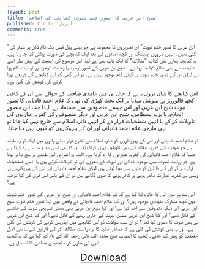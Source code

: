 ```yaml
---
layout: post
title: 'شیخ ابن عربی کا تصور ختم نبوت: کتابچے کی اشاعت'
published: ۲ اپریل، ۲۰۲۰
comments: true
---
```


"ابن عربی کا تصور ختم نبوت" ان تحریروں کا مجموعہ ہے جو پہلے پہل فیس بک ٹائم لائن پر شیئر کی گئی تھیں۔ انہیں ضروری ایڈیٹنگ اور کچھ اضافوں کے بعد ایک کتابچے کی صورت پبلش کیا جا رہا ہے۔ یہ کتابچہ ہماری نئی کتاب "مقالات" کا ایک باب بھی ہے لہذا اس موضوع کی اہمیت کے پیش نظر اسے علیحدہ سے بھی شائع کیا جا رہا ہے ۔ شیخ ابن عربی کے تصور توحید یا وحدت الوجود پر تو بہت کام ہوا ہے لیکن ان کے تصور ختم نبوت پر کوئی کام موجود نہیں ہے۔ تو اس کمی کو اس کتابچے کے ذریعے پورا کرنے کی کوشش کی گئی ہے۔

اس کتابچے کا شان نزول یہ ہے کہ حال ہی میں غامدی صاحب کے حوالے سے ان کے کافی کچھ فالوورز نے سوشل میڈیا پر ایک بحث کھڑی کی تھی کہ غلام احمد قادیانی کا تصور نبوت شیخ ابن عربی اور اس جیسے متصوفین سے مستفاد ہے۔ لہذا جب ابن منصور الحلاج، با یزید بسطامی، شیخ ابن عربی اور دیگر متصوفین کی کفریہ عبارتوں کی تاویلات کر کے یا انہیں شطحیات قرار دے کر انہیں دائرہ اسلام سے خارج نہیں کیا جاتا تو یہی مارجن غلام احمد قادیانی اور ان کے پیروکاروں کو کیوں نہیں دیا جاتا۔

تو غلام احمد قادیانی اور اس کے پیروکاروں کو دائرہ اسلام سے خارج قرار دینے والوں میں ایک تو وہ طبقہ ہے جو صوفیاء کی کفریہ عقائد کی بھی تاویلیں نہیں کرتا بلکہ ان کا بھی اسی شد و مد سے رد کرتا ہے جیسا کہ غلام احمد قادیانی کی کفریہ عبارتوں کا رد کرتا ہے۔ البتہ یہ اعتراض اس طبقے پر سچ صادر ہوتا ہے جو روایت تصوف میں موجود خدائی اور نبوت کے دعووں کی تو تاویلات کرتے ہیں یا انہیں شطحیات قرار دے کر ان کے قائلین کو فتوے سے بچا لیتے ہیں لیکن غلام احمد قادیانی اور اس کے پیروکاروں پر ویسی ہی کفریہ عبارات صادر ہونے پر کافر ہونے کا فتوی لگاتے ہیں تو ان کے پاس اس فرق کی کیا توجیہ ہے؟

اس مقالے میں اس کا جائزہ لیا گیا ہے کہ کیا غلام احمد قادیانی اور شیخ ابن عربی کے تصور ختم نبوت میں کچھ مشترک بنیادیں موجود ہیں؟ اور کیا غلام احمد قادیانی نے واقعی میں اپنا تصور ختم نبوت شیخ ابن عربی اور دیگر متصوفین سے اخذ کیا ہے؟ اور کیا شیخ ابن عربی بھی محض تشریعی نبوت کے خاتمے کے قائل تھے؟ اور کیا شیخ ابن عربی مطلق نبوت کے جاری رہنے کے قائل تھے؟ اور کیا شیخ ابن عربی نے بھی نبوت کا دعوی کیا تھا ؟ تو ان سب سوالات کو اس کتابچے میں ایڈریس کرنے کی کوشش کی گئی ہے۔ اور یہ بھی کوشش کی گئی ہے کہ مصادر اصلیہ کا براہ راست مطالعہ کر کے قارئین کے سامنے اصل حقیقت کو پیش کیا جائے۔ کتاب کا انتساب شیخ مجدد الف ثانی رحمہ اللہ کے نام کیا گیا ہے کہ یہ کتاب انہی کی جاری کردہ تجدیدی مساعی کا تسلسل ہے۔

<div style="text-align:center;">
    <a class="btn btn-outline-success" style="font-size:1.6rem;" href="http://www.mediafire.com/file/jvcogo95m9l5wgd/Ibne-Arbi-Ka-Tasawwar-e-Khatam-e-Nabowat.pdf/file">
    Download
    </a>
</div>
